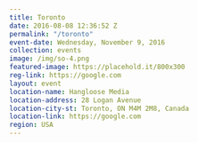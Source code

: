 ```yaml
---
title: Toronto
date: 2016-08-08 12:36:52 Z
permalink: "/toronto"
event-date: Wednesday, November 9, 2016
collection: events
image: /img/so-4.png
featured-image: https://placehold.it/800x300
reg-link: https://google.com
layout: event
location-name: Hangloose Media
location-address: 28 Logan Avenue
location-city-st: Toronto, ON M4M 2M8, Canada
location-link: https://google.com
region: USA
---
```


